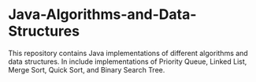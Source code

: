 # Java-Algorithms-and-Data-Structures
This repository contains Java implementations of different algorithms and data structures. In include implementations of Priority Queue, Linked List, Merge Sort, Quick Sort, and Binary Search Tree. 
